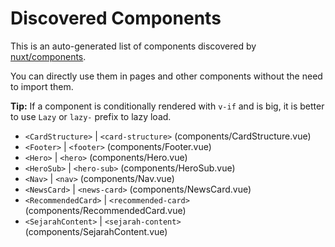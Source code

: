 # Discovered Components

This is an auto-generated list of components discovered by [nuxt/components](https://github.com/nuxt/components).

You can directly use them in pages and other components without the need to import them.

**Tip:** If a component is conditionally rendered with `v-if` and is big, it is better to use `Lazy` or `lazy-` prefix to lazy load.

- `<CardStructure>` | `<card-structure>` (components/CardStructure.vue)
- `<Footer>` | `<footer>` (components/Footer.vue)
- `<Hero>` | `<hero>` (components/Hero.vue)
- `<HeroSub>` | `<hero-sub>` (components/HeroSub.vue)
- `<Nav>` | `<nav>` (components/Nav.vue)
- `<NewsCard>` | `<news-card>` (components/NewsCard.vue)
- `<RecommendedCard>` | `<recommended-card>` (components/RecommendedCard.vue)
- `<SejarahContent>` | `<sejarah-content>` (components/SejarahContent.vue)
